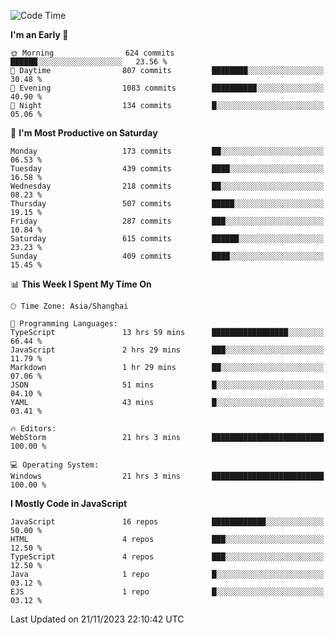 <!--START_SECTION:waka-->
![Code Time](http://img.shields.io/badge/Code%20Time-2%2C808%20hrs%2051%20mins-blue)

**I'm an Early 🐤** 

```text
🌞 Morning                624 commits         ██████░░░░░░░░░░░░░░░░░░░   23.56 % 
🌆 Daytime                807 commits         ████████░░░░░░░░░░░░░░░░░   30.48 % 
🌃 Evening                1083 commits        ██████████░░░░░░░░░░░░░░░   40.90 % 
🌙 Night                  134 commits         █░░░░░░░░░░░░░░░░░░░░░░░░   05.06 % 
```
📅 **I'm Most Productive on Saturday** 

```text
Monday                   173 commits         ██░░░░░░░░░░░░░░░░░░░░░░░   06.53 % 
Tuesday                  439 commits         ████░░░░░░░░░░░░░░░░░░░░░   16.58 % 
Wednesday                218 commits         ██░░░░░░░░░░░░░░░░░░░░░░░   08.23 % 
Thursday                 507 commits         █████░░░░░░░░░░░░░░░░░░░░   19.15 % 
Friday                   287 commits         ███░░░░░░░░░░░░░░░░░░░░░░   10.84 % 
Saturday                 615 commits         ██████░░░░░░░░░░░░░░░░░░░   23.23 % 
Sunday                   409 commits         ████░░░░░░░░░░░░░░░░░░░░░   15.45 % 
```


📊 **This Week I Spent My Time On** 

```text
🕑︎ Time Zone: Asia/Shanghai

💬 Programming Languages: 
TypeScript               13 hrs 59 mins      █████████████████░░░░░░░░   66.44 % 
JavaScript               2 hrs 29 mins       ███░░░░░░░░░░░░░░░░░░░░░░   11.79 % 
Markdown                 1 hr 29 mins        ██░░░░░░░░░░░░░░░░░░░░░░░   07.06 % 
JSON                     51 mins             █░░░░░░░░░░░░░░░░░░░░░░░░   04.10 % 
YAML                     43 mins             █░░░░░░░░░░░░░░░░░░░░░░░░   03.41 % 

🔥 Editors: 
WebStorm                 21 hrs 3 mins       █████████████████████████   100.00 % 

💻 Operating System: 
Windows                  21 hrs 3 mins       █████████████████████████   100.00 % 
```

**I Mostly Code in JavaScript** 

```text
JavaScript               16 repos            ████████████░░░░░░░░░░░░░   50.00 % 
HTML                     4 repos             ███░░░░░░░░░░░░░░░░░░░░░░   12.50 % 
TypeScript               4 repos             ███░░░░░░░░░░░░░░░░░░░░░░   12.50 % 
Java                     1 repo              █░░░░░░░░░░░░░░░░░░░░░░░░   03.12 % 
EJS                      1 repo              █░░░░░░░░░░░░░░░░░░░░░░░░   03.12 % 
```




 Last Updated on 21/11/2023 22:10:42 UTC
<!--END_SECTION:waka-->

<!--
**likaiqiang/likaiqiang** is a ✨ _special_ ✨ repository because its `README.md` (this file) appears on your GitHub profile.

Here are some ideas to get you started:

- 🔭 I’m currently working on ...
- 🌱 I’m currently learning ...
- 👯 I’m looking to collaborate on ...
- 🤔 I’m looking for help with ...
- 💬 Ask me about ...
- 📫 How to reach me: ...
- 😄 Pronouns: ...
- ⚡ Fun fact: ...
-->
